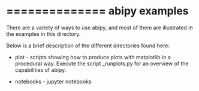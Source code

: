 ==============
abipy examples
==============

There are a variety of ways to use abipy, and most of them are
illustrated in the examples in this directory.

Below is a brief description of the different directories found here:

  * plot - scripts showing how to produce plots with matplotlib in a 
    procedural way. Execute the script _runplots.py for an overview 
    of the capabilities of abipy.

  * notebooks - jupyter notebooks
